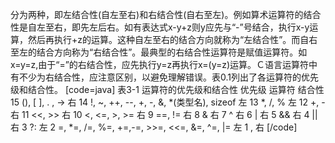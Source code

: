 分为两种，即左结合性(自左至右)和右结合性(自右至左)。例如算术运算符的结合性是自左至右，即先左后右。如有表达式x-y+z则y应先与“-”号结合，执行x-y运算，然后再执行+z的运算。这种自左至右的结合方向就称为“左结合性”。而自右至左的结合方向称为“右结合性”。最典型的右结合性运算符是赋值运算符。如x=y=z,由于“=”的右结合性，应先执行y=z再执行x=(y=z)运算。Ｃ语言运算符中有不少为右结合性，应注意区别，以避免理解错误。表0.1列出了各运算符的优先级和结合性。
[code=java]
表3-1 运算符的优先级和结合性
优先级	运算符	结合性
15	(), [ ], . , ->	右
14	!, ~, ++, --, +, -, &, *(类型名), sizeof	左
13	*, /, %	左
12	+, -	右
11	<<, >>	右
10	<, <=, >, >=	右
9	==, !=	右
8	&	右
7	^	右
6	|	右
5	&&	右
4	||	右
3	?:	左
2	=, *=, /=, %=, +=,-=, >>=, <<=, &=, ^=, |=	左
1	,	右
[/code]